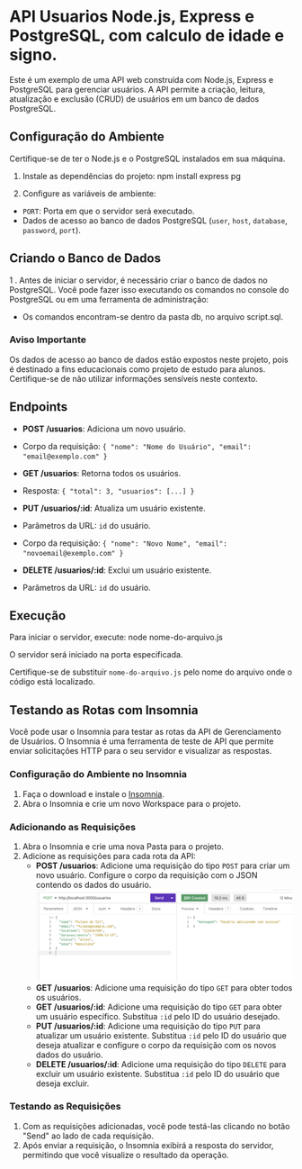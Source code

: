 # API Usuarios Node.js, Express e PostgreSQL, com calculo de idade e signo.

Este é um exemplo de uma API web construída com Node.js, Express e PostgreSQL para gerenciar usuários. A API permite a criação, leitura, atualização e exclusão (CRUD) de usuários em um banco de dados PostgreSQL.

## Configuração do Ambiente

Certifique-se de ter o Node.js e o PostgreSQL instalados em sua máquina.

1. Instale as dependências do projeto:
npm install express pg


2. Configure as variáveis de ambiente:
- `PORT`: Porta em que o servidor será executado.
- Dados de acesso ao banco de dados PostgreSQL (`user`, `host`, `database`, `password`, `port`).

## Criando o Banco de Dados

1 . Antes de iniciar o servidor, é necessário criar o banco de dados no PostgreSQL. Você pode fazer isso executando os comandos no console do PostgreSQL ou em uma ferramenta de administração:
- Os comandos encontram-se dentro da pasta db, no arquivo script.sql.

### Aviso Importante

Os dados de acesso ao banco de dados estão expostos neste projeto, pois é destinado a fins educacionais como projeto de estudo para alunos. Certifique-se de não utilizar informações sensíveis neste contexto.

## Endpoints

- **POST /usuarios**: Adiciona um novo usuário.
- Corpo da requisição: `{ "nome": "Nome do Usuário", "email": "email@exemplo.com" }`

- **GET /usuarios**: Retorna todos os usuários.
- Resposta: `{ "total": 3, "usuarios": [...] }`

- **PUT /usuarios/:id**: Atualiza um usuário existente.
- Parâmetros da URL: `id` do usuário.
- Corpo da requisição: `{ "nome": "Novo Nome", "email": "novoemail@exemplo.com" }`

- **DELETE /usuarios/:id**: Exclui um usuário existente.
- Parâmetros da URL: `id` do usuário.

## Execução

Para iniciar o servidor, execute:
node nome-do-arquivo.js


O servidor será iniciado na porta especificada.

Certifique-se de substituir `nome-do-arquivo.js` pelo nome do arquivo onde o código está localizado.

## Testando as Rotas com Insomnia

Você pode usar o Insomnia para testar as rotas da API de Gerenciamento de Usuários. O Insomnia é uma ferramenta de teste de API que permite enviar solicitações HTTP para o seu servidor e visualizar as respostas.

### Configuração do Ambiente no Insomnia

1. Faça o download e instale o [Insomnia](https://insomnia.rest/download).
2. Abra o Insomnia e crie um novo Workspace para o projeto.

### Adicionando as Requisições

1. Abra o Insomnia e crie uma nova Pasta para o projeto.
2. Adicione as requisições para cada rota da API:
   - **POST /usuarios**: Adicione uma requisição do tipo `POST` para criar um novo usuário. Configure o corpo da requisição com o JSON contendo os dados do usuário.
   ![alt text](/images/image.png)
   - **GET /usuarios**: Adicione uma requisição do tipo `GET` para obter todos os usuários.
   - **GET /usuarios/:id**: Adicione uma requisição do tipo `GET` para obter um usuário específico. Substitua `:id` pelo ID do usuário desejado.
   - **PUT /usuarios/:id**: Adicione uma requisição do tipo `PUT` para atualizar um usuário existente. Substitua `:id` pelo ID do usuário que deseja atualizar e configure o corpo da requisição com os novos dados do usuário.
   - **DELETE /usuarios/:id**: Adicione uma requisição do tipo `DELETE` para excluir um usuário existente. Substitua `:id` pelo ID do usuário que deseja excluir.

### Testando as Requisições

1. Com as requisições adicionadas, você pode testá-las clicando no botão "Send" ao lado de cada requisição.
2. Após enviar a requisição, o Insomnia exibirá a resposta do servidor, permitindo que você visualize o resultado da operação.

